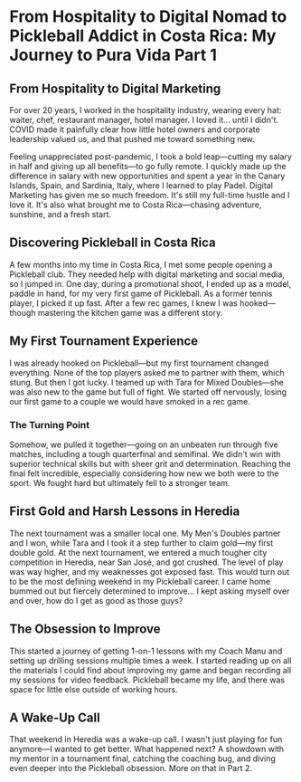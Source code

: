 # From Hospitality to Digital Nomad to Pickleball Addict in Costa Rica: My Journey to Pura Vida Part 1

## From Hospitality to Digital Marketing

For over 20 years, I worked in the hospitality industry, wearing every hat: waiter, chef, restaurant manager, hotel manager. I loved it... until I didn't. COVID made it painfully clear how little hotel owners and corporate leadership valued us, and that pushed me toward something new.

Feeling unappreciated post-pandemic, I took a bold leap—cutting my salary in half and giving up all benefits—to go fully remote. I quickly made up the difference in salary with new opportunities and spent a year in the Canary Islands, Spain, and Sardinia, Italy, where I learned to play Padel. Digital Marketing has given me so much freedom. It's still my full-time hustle and I love it. It's also what brought me to Costa Rica—chasing adventure, sunshine, and a fresh start.

## Discovering Pickleball in Costa Rica

A few months into my time in Costa Rica, I met some people opening a Pickleball club. They needed help with digital marketing and social media, so I jumped in. One day, during a promotional shoot, I ended up as a model, paddle in hand, for my very first game of Pickleball. As a former tennis player, I picked it up fast. After a few rec games, I knew I was hooked—though mastering the kitchen game was a different story.

## My First Tournament Experience

I was already hooked on Pickleball—but my first tournament changed everything. None of the top players asked me to partner with them, which stung. But then I got lucky. I teamed up with Tara for Mixed Doubles—she was also new to the game but full of fight. We started off nervously, losing our first game to a couple we would have smoked in a rec game.

### The Turning Point

Somehow, we pulled it together—going on an unbeaten run through five matches, including a tough quarterfinal and semifinal. We didn't win with superior technical skills but with sheer grit and determination. Reaching the final felt incredible, especially considering how new we both were to the sport. We fought hard but ultimately fell to a stronger team.

## First Gold and Harsh Lessons in Heredia

The next tournament was a smaller local one. My Men's Doubles partner and I won, while Tara and I took it a step further to claim gold—my first double gold. At the next tournament, we entered a much tougher city competition in Heredia, near San José, and got crushed. The level of play was way higher, and my weaknesses got exposed fast. This would turn out to be the most defining weekend in my Pickleball career. I came home bummed out but fiercely determined to improve... I kept asking myself over and over, how do I get as good as those guys?

## The Obsession to Improve

This started a journey of getting 1-on-1 lessons with my Coach Manu and setting up drilling sessions multiple times a week. I started reading up on all the materials I could find about improving my game and began recording all my sessions for video feedback. Pickleball became my life, and there was space for little else outside of working hours.

## A Wake-Up Call

That weekend in Heredia was a wake-up call. I wasn't just playing for fun anymore—I wanted to get better. What happened next? A showdown with my mentor in a tournament final, catching the coaching bug, and diving even deeper into the Pickleball obsession. More on that in Part 2.
